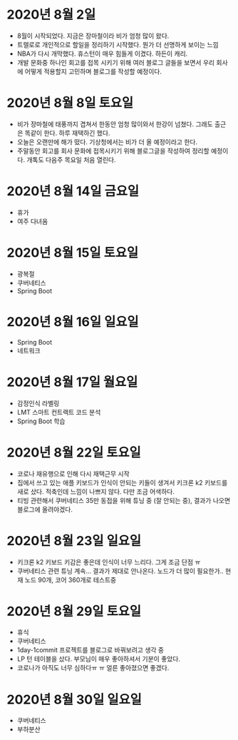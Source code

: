 
# 2020년 8월 2일

- 8월이 시작되었다. 지금은 장마철이라 비가 엄청 많이 왔다.
- 트렐로로 개인적으로 할일을 정리하기 시작했다. 뭔가 더 선명하게 보이는 느낌
- NBA가 다시 개막했다. 휴스턴이 매우 힘들게 이겼다. 하든이 캐리.
- 개발 문화중 하나인 회고를 접목 시키기 위해 여러 블로그 글들을 보면서 우리 회사에 어떻게 적용할지 고민하며 블로그를 작성할 예정이다.

# 2020년 8월 8일 토요일

- 비가 장마철에 태풍까지 겹쳐서 한동안 엄청 많이와서 한강이 넘쳤다. 그래도 출근은 똑같이 한다. 하루 재택하긴 했다.
- 오늘은 오랜만에 해가 떴다. 기상청에서는 비가 더 올 예정이라고 한다.
- 주말동안 회고를 회사 문화에 접목시키기 위해 블로그글을 작성하여 정리할 예정이다. 개톡도 다음주 목요일 처음 열린다.

# 2020년 8월 14일 금요일

- 휴가
- 여주 다녀옴

# 2020년 8월 15일 토요일

- 광복절 
- 쿠버네티스
- Spring Boot

# 2020년 8월 16일 일요일

- Spring Boot
- 네트워크

# 2020년 8월 17일 월요일

- 감정인식 라벨링
- LMT 스마트 컨트랙트 코드 분석
- Spring Boot 학습

# 2020년 8월 22일 토요일

- 코로나 재유행으로 인해 다시 재택근무 시작
- 집에서 쓰고 있는 애플 키보드가 인식이 안되는 키들이 생겨서 키크론 k2 키보드를 새로 샀다. 
적축인데 느낌이 나쁘지 않다. 다만 조금 어색하다. 
- 티빙 관련해서 쿠버네티스 35만 동접을 위해 튜닝 중 (잘 안되는 중), 결과가 나오면 블로그에 올려야겠다.
 
# 2020년 8월 23일 일요일

- 키크론 k2 키보드 키감은 좋은데 인식이 너무 느리다. 그게 조금 단점 ㅠ
- 쿠버네티스 관련 튜닝 계속... 결과가 제대로 안나온다. 노드가 더 많이 필요한가.. 현재 노드 90개, 코어 360개로 테스트중 

# 2020년 8월 29일 토요일

- 휴식
- 쿠버네티스 
- 1day-1commit 프로젝트를 블로그로 바꿔보려고 생각 중
- LP 턴 테이블을 샀다. 부모님이 매우 좋아하셔서 기분이 좋았다.
- 코로나가 아직도 너무 심하다ㅠ ㅠ 얼른 좋아졌으면 좋겠다.

# 2020년 8월 30일 일요일

- 쿠버네티스
- 부하분산 
